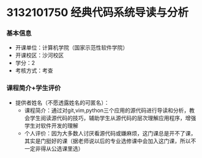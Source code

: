 # 3132101750 经典代码系统导读与分析
### 基本信息
- 开课单位：计算机学院（国家示范性软件学院）
- 开课校区：沙河校区
- 学分：2
- 考核方式：考查
### 课程简介+学生评价
- 提供者姓名（不愿透露姓名的可匿名）：
  - 课程简介：通过对git,vim,python三个应用的源代码进行导读和分析，教会学生阅读源代码的技巧，辅助学生从源代码的层次理解应用程序，增强学生对软件开发的理解
  - 个人评价：因为大多数人讨厌看源代码或嫌麻烦，这门课总是开不了课，其实是门挺好的课（据老师说以后的专业选修课中会加入这门课，所以不一定非得从公选课里选）